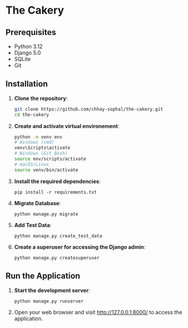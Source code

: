 # The Cakery

## Prerequisites

- Python 3.12
- Django 5.0
- SQLite
- Git

## Installation

1. **Clone the repository**:
   ```bash
   git clone https://github.com/chhay-sophal/the-cakery.git
   cd the-cakery
   ```

2. **Create and activate virtual environement**:
   ```bash
   python -m venv env
   # Windows (cmd)
   venv\Scripts\activate
   # Windows (Git Bash)
   source env/scripts/activate
   # macOS/Linux
   source venv/bin/activate
   ```

3. **Install the required dependencies**:
   ```
   pip install -r requirements.txt
   ```

4. **Migrate Database**:
   ```
   python manage.py migrate
   ```

5. **Add Test Data**:
   ```
   python manage.py create_test_data
   ```

6. **Create a superuser for accessing the Django admin**:
   ```
   python manage.py createsuperuser
   ```

<!-- 7. **Collect static files**:
   ```
   python manage.py collectstatic
   ``` -->

## Run the Application

1. **Start the development server**:
   ```
   python manage.py runserver
   ```

2. Open your web browser and visit http://127.0.0.1:8000/ to access the application.

